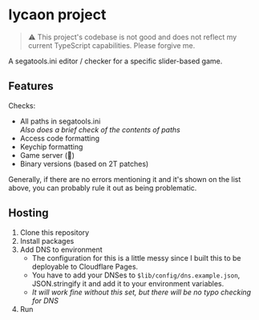 # lycaon project

> :warning: This project's codebase is not good and does not reflect my current TypeScript capabilities. Please forgive me.

A segatools.ini editor / checker for a specific slider-based game.

## Features

Checks:
- All paths in segatools.ini<br>
    *Also does a brief check of the contents of paths*
- Access code formatting
- Keychip formatting
- Game server (:construction:)
- Binary versions (based on 2T patches)

Generally, if there are no errors mentioning it and it's shown on the list above, you can probably rule it out as being problematic.

## Hosting

1. Clone this repository
2. Install packages
3. Add DNS to environment
    - The configuration for this is a little messy since I built this to be deployable to Cloudflare Pages.
    - You have to add your DNSes to `$lib/config/dns.example.json`, JSON.stringify it and add it to your environment variables.
    - *It will work fine without this set, but there will be no typo checking for DNS*
4. Run
